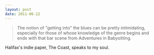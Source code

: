 ```yaml
---
layout: post
date: 2011-06-22
---
```


>The notion of "getting into" the blues can be pretty intimidating, especially for those of whose knowledge of the genre begins and ends with that bar scene from Adventures in Babysitting.

Halifax's indie paper, The Coast, speaks to my soul. 
